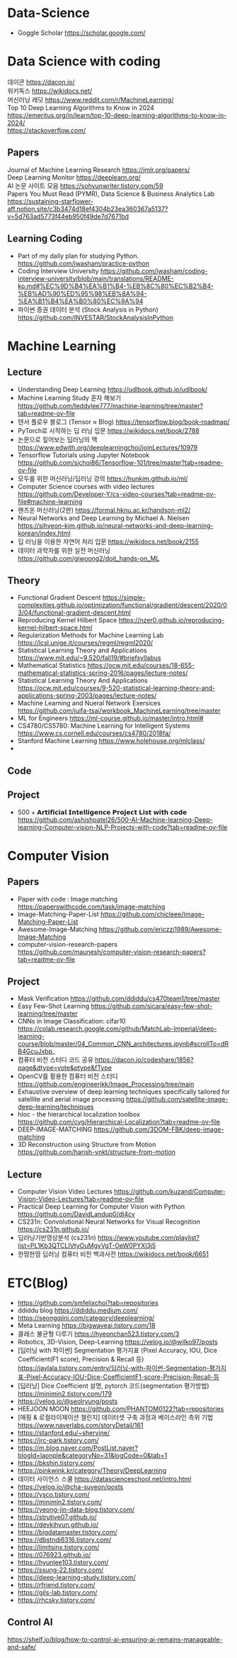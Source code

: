 # Data-Science
- Goggle Scholar https://scholar.google.com/

# Data Science with coding 
데이콘 https://dacon.io/  
위키독스 https://wikidocs.net/  
머신러닝 레딧 https://www.reddit.com/r/MachineLearning/  
Top 10 Deep Learning Algorithms to Know in 2024 https://emeritus.org/in/learn/top-10-deep-learning-algorithms-to-know-in-2024/  
https://stackoverflow.com/

## Papers
Journal of Machine Learning Research https://jmlr.org/papers/  
Deep Learning Monitor https://deeplearn.org/  
AI 논문 사이트 모음 https://sohyunwriter.tistory.com/59  
Papers You Must Read (PYMR), Data Science & Business Analytics Lab https://sustaining-starflower-aff.notion.site/c3b3474d18ef4304b23ea360367a5137?v=5d763ad5773f44eb950f49de7d7671bd

## Learning Coding
- Part of my daily plan for studying Python. https://github.com/jwasham/practice-python  
- Coding Interview University https://github.com/jwasham/coding-interview-university/blob/main/translations/README-ko.md#%EC%9D%B4%EA%B1%B4-%EB%8C%80%EC%B2%B4-%EB%AD%90%ED%95%98%EB%8A%94-%EA%B1%B4%EA%B0%80%EC%9A%94
- 파이썬 증권 데이터 분석 (Stock Analysis in Python) https://github.com/INVESTAR/StockAnalysisInPython  

# Machine Learning
## Lecture 
- Understanding Deep Learning https://udlbook.github.io/udlbook/
- Machine Learning Study 혼자 해보기 https://github.com/teddylee777/machine-learning/tree/master?tab=readme-ov-file
- 텐서 플로우 블로그 (Tensor ≈ Blog) https://tensorflow.blog/book-roadmap/
- PyTorch로 시작하는 딥 러닝 입문 https://wikidocs.net/book/2788
- 논문으로 짚어보는 딥러닝의 맥 https://www.edwith.org/deeplearningchoi/joinLectures/10979
- Tensorflow Tutorials using Jupyter Notebook https://github.com/sjchoi86/Tensorflow-101/tree/master?tab=readme-ov-file
- 모두를 위한 머신러닝/딥러닝 강의 https://hunkim.github.io/ml/
- Computer Science courses with video lectures https://github.com/Developer-Y/cs-video-courses?tab=readme-ov-file#machine-learning
- 핸즈온 머신러닝(2판) https://formal.hknu.ac.kr/handson-ml2/
- Neural Networks and Deep Learning by Michael A. Nielsen https://sihyeon-kim.github.io/neural-networks-and-deep-learning-korean/index.html
- 딥 러닝을 이용한 자연어 처리 입문 https://wikidocs.net/book/2155
- 데이터 과학자를 위한 실전 머신러닝 https://github.com/giwoong2/doit_hands-on_ML

## Theory
- Functional Gradient Descent https://simple-complexities.github.io/optimization/functional/gradient/descent/2020/03/04/functional-gradient-descent.html
- Reproducing Kernel Hilbert Space https://nzer0.github.io/reproducing-kernel-hilbert-space.html
- Regularization Methods for Machine Learning Lab https://lcsl.unige.it/courses/regml/regml2020/  
- Statistical Learning Theory and Applications https://www.mit.edu/~9.520/fall19/#briefsyllabus
- Mathematical Statistics https://ocw.mit.edu/courses/18-655-mathematical-statistics-spring-2016/pages/lecture-notes/
- Statistical Learning Theory And Applications https://ocw.mit.edu/courses/9-520-statistical-learning-theory-and-applications-spring-2003/pages/lecture-notes/
- Machine Learning and Nueral Network Exersices https://github.com/juifa-tsai/workbook_MachineLearning/tree/master
- ML for Engineers https://ml-course.github.io/master/intro.html#
- CS4780/CS5780: Machine Learning for Intelligent Systems https://www.cs.cornell.edu/courses/cs4780/2018fa/
- Stanford Machine Learning https://www.holehouse.org/mlclass/
- 

## Code
## Project    
- 500 + 𝗔𝗿𝘁𝗶𝗳𝗶𝗰𝗶𝗮𝗹 𝗜𝗻𝘁𝗲𝗹𝗹𝗶𝗴𝗲𝗻𝗰𝗲 𝗣𝗿𝗼𝗷𝗲𝗰𝘁 𝗟𝗶𝘀𝘁 𝘄𝗶𝘁𝗵 𝗰𝗼𝗱𝗲 https://github.com/ashishpatel26/500-AI-Machine-learning-Deep-learning-Computer-vision-NLP-Projects-with-code?tab=readme-ov-file

# Computer Vision  
## Papers
- Paper with code : Image matching https://paperswithcode.com/task/image-matching
- Image-Matching-Paper-List https://github.com/chicleee/Image-Matching-Paper-List
- Awesome-Image-Matching https://github.com/ericzzj1989/Awesome-Image-Matching
- computer-vision-research-papers https://github.com/maunesh/computer-vision-research-papers?tab=readme-ov-file

## Project
- Mask Verification https://github.com/ddiddu/cs470team1/tree/master   
- Easy Few-Shot Learning https://github.com/sicara/easy-few-shot-learning/tree/master
- CNNs in Image Classification: cifar10 https://colab.research.google.com/github/MatchLab-Imperial/deep-learning-course/blob/master/04_Common_CNN_architectures.ipynb#scrollTo=dRB4GcuJxbp_
- 컴퓨터 비전 스터디 코드 공유 https://dacon.io/codeshare/1856?page&dtype=vote&ptype&fType
- OpenCV를 활용한 컴퓨터 비전 스터디 https://github.com/engineerjkk/Image_Processing/tree/main
- Exhaustive overview of deep learning techniques specifically tailored for satellite and aerial image processing https://github.com/satellite-image-deep-learning/techniques
- hloc - the hierarchical localization toolbox https://github.com/cvg/Hierarchical-Localization?tab=readme-ov-file   
- DEEP-IMAGE-MATCHING https://github.com/3DOM-FBK/deep-image-matching  
- 3D Reconstruction using Structure from Motion https://github.com/harish-vnkt/structure-from-motion  

## Lecture
- Computer Vision Video Lectures https://github.com/kuzand/Computer-Vision-Video-Lectures?tab=readme-ov-file  
- Practical Deep Learning for Computer Vision with Python https://github.com/DavidLandup0/dl4cv
- CS231n: Convolutional Neural Networks for Visual Recognition https://cs231n.github.io/
- 딥러닝기반영상분석 (cs231n) https://www.youtube.com/playlist?list=PL1Kb3QTCLIVtyOuMgyVgT-OeW0PYXl3j5
- 한땀한땀 딥러닝 컴퓨터 비전 백과사전 https://wikidocs.net/book/6651

# ETC(Blog)
- https://github.com/smfelixchoi?tab=repositories
- ddiddu blog https://ddiddu.medium.com/ 
- https://seongqjini.com/category/deeplearning/
- Meta Learning https://bigwaveai.tistory.com/18
- 클래스 불균형 다루기 https://hyeonchan523.tistory.com/3
- Robotics, 3D-Vision, Deep-Learning https://velog.io/@wilko97/posts
- [딥러닝 with 파이썬] Segmentation 평가지표 (Pixel Accuracy, IOU, Dice Coefficient(F1 score), Precision & Recall 등) https://jaylala.tistory.com/entry/딥러닝-with-파이썬-Segmentation-평가지표-Pixel-Accuracy-IOU-Dice-CoefficientF1-score-Precision-Recall-등
- [딥러닝] Dice Coefficient 설명, pytorch 코드(segmentation 평가방법) https://minimin2.tistory.com/179
- https://velog.io/@seolryung/posts
- HEEJOON MOON https://github.com/PHANTOM0122?tab=repositories
- [매핑 & 로컬라이제이션 챌린지] 데이터셋 구축 과정과 베이스라인 측위 기법 https://www.naverlabs.com/storyDetail/161
- https://stanford.edu/~shervine/
- https://jrc-park.tistory.com/
- https://m.blog.naver.com/PostList.naver?blogId=laonple&categoryNo=31&logCode=0&tab=1
- https://bkshin.tistory.com/
- https://pinkwink.kr/category/Theory/DeepLearning
- 데이터 사이언스 스쿨 https://datascienceschool.net/intro.html
- https://velog.io/@cha-suyeon/posts
- https://ysco.tistory.com/
- https://minimin2.tistory.com/
- https://yeong-jin-data-blog.tistory.com/
- https://strutive07.github.io/
- https://devkihyun.github.io/
- https://bigdatamaster.tistory.com/
- https://dbstndi6316.tistory.com/
- https://limitsinx.tistory.com/
- https://076923.github.io/
- https://hyunlee103.tistory.com/
- https://ssung-22.tistory.com/
- https://deep-learning-study.tistory.com/
- https://rfriend.tistory.com/
- https://gils-lab.tistory.com/
- https://rhcsky.tistory.com/

## Control AI  
https://shelf.io/blog/how-to-control-ai-ensuring-ai-remains-manageable-and-safe/
